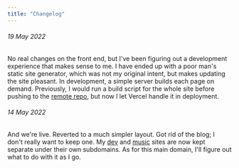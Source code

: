 ```yaml
---
title: "Changelog"
---
```


###### 19 May 2022

No real changes on the front end, but I've been figuring out a development experience that makes sense to me. I have ended up with a poor man's static site generator, which was not my original intent, but makes updating the site pleasant. In development, a simple server builds each page on demand. Previously, I would run a build script for the whole site before pushing to the [remote repo](https://github.com/joshuacerdenia/cerdenia.com), but now I let Vercel handle it in deployment.

###### 14 May 2022

And we're live. Reverted to a much simpler layout. Got rid of the blog; I don't really want to keep one. My [dev](https://dev.cerdenia.com) and [music](https://music.cerdenia.comn) sites are now kept separate under their own subdomains. As for this main domain, I'll figure out what to do with it as I go.